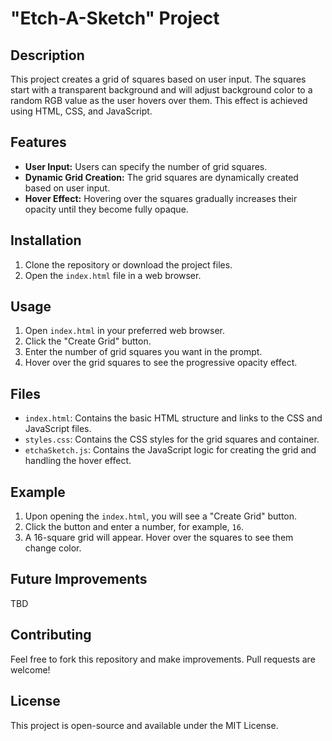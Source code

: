# "Etch-A-Sketch" Project

## Description

This project creates a grid of squares based on user input. The squares start with a transparent background and will adjust background color to a random RGB value as the user hovers over them. This effect is achieved using HTML, CSS, and JavaScript.

## Features

- **User Input:** Users can specify the number of grid squares.
- **Dynamic Grid Creation:** The grid squares are dynamically created based on user input.
- **Hover Effect:** Hovering over the squares gradually increases their opacity until they become fully opaque.

## Installation

1. Clone the repository or download the project files.
2. Open the `index.html` file in a web browser.

## Usage

1. Open `index.html` in your preferred web browser.
2. Click the "Create Grid" button.
3. Enter the number of grid squares you want in the prompt.
4. Hover over the grid squares to see the progressive opacity effect.

## Files

- `index.html`: Contains the basic HTML structure and links to the CSS and JavaScript files.
- `styles.css`: Contains the CSS styles for the grid squares and container.
- `etchaSketch.js`: Contains the JavaScript logic for creating the grid and handling the hover effect.

## Example

1. Upon opening the `index.html`, you will see a "Create Grid" button.
2. Click the button and enter a number, for example, `16`.
3. A 16-square grid will appear. Hover over the squares to see them change color.

## Future Improvements

TBD

## Contributing

Feel free to fork this repository and make improvements. Pull requests are welcome!

## License

This project is open-source and available under the MIT License.
